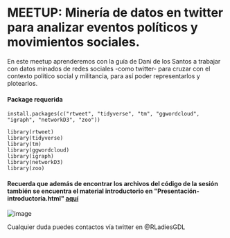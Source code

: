 
# MEETUP: Minería de datos en twitter para analizar eventos políticos y movimientos sociales.

En este meetup aprenderemos con la guía de Dani de los Santos a trabajar con datos minados de redes sociales -como twitter- para cruzar con el contexto político social y militancia, para así poder representarlos y plotearlos.


#### Package requerida
```
install.packages(c("rtweet", "tidyverse", "tm", "ggwordcloud", "igraph", "networkD3", "zoo"))

library(rtweet)
library(tidyverse)
library(tm)
library(ggwordcloud)
library(igraph)
library(networkD3)
library(zoo)
```


#### Recuerda que además de encontrar los archivos del código de la sesión también se encuentra el material introductorio en "Presentación-introductoria.html" [aquí](https://github.com/R-LadiesGDL/MEETUP-Mineria_de_datos_en_twitter/blob/bea38a1a22639823a0b4e3bc257a0bde6d9fe4b7/Presentaci%C3%B3n-introductoria.html)




![image](https://scontent.fgdl9-1.fna.fbcdn.net/v/t1.6435-9/209907595_192743209529953_2034718887704266615_n.png?_nc_cat=102&ccb=1-3&_nc_sid=730e14&_nc_eui2=AeE5exxf05pAzRVOdhCQts_uY9LXtTL8sMxj0te1MvywzJF1TUQ4CfuLrdTUysJGthul9GHHIukcUmLCm4aDTHTF&_nc_ohc=DsjjwkwvO5IAX-YfYeA&tn=ojiCLBgqTaTDUBgr&_nc_ht=scontent.fgdl9-1.fna&oh=57dca7731abfcae9c50fa1dc40391f01&oe=60E82EF6)


Cualquier duda puedes contactos vía twitter en @RLadiesGDL
